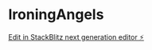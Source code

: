 # IroningAngels

[Edit in StackBlitz next generation editor ⚡️](https://stackblitz.com/~/github.com/thebishes/IroningAngels)